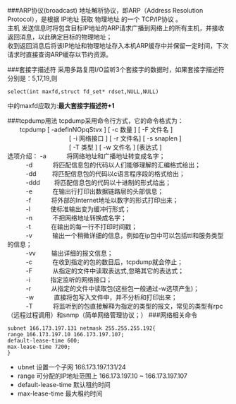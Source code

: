 ###ARP协议(broadcast)
地址解析协议，即ARP（Address Resolution Protocol），是根据 IP地址 获取 物理地址 的一个 TCP/IP协议 。   
主机 发送信息时将包含目标IP地址的ARP请求广播到网络上的所有主机，并接收返回消息，以此确定目标的物理地址；   
收到返回消息后将该IP地址和物理地址存入本机ARP缓存中并保留一定时间，下次请求时直接查询ARP缓存以节约资源。

###套接字描述符
采用多路复用I/O监听3个套接字的数据时，如果套接字描述符分别是：5,17,19,则
```
select(int maxfd,struct fd_set* rdset,NULL,NULL)
```
中的maxfd应取为:**最大套接字描述符+1**

###tcpdump用法
tcpdump采用命令行方式，它的命令格式为：   
    　　tcpdump [ -adeflnNOpqStvx ] [ -c 数量 ] [ -F 文件名 ]    
　　　　　　　　　　[ -i 网络接口 ] [ -r 文件名] [ -s snaplen ]    
　　　　　　　　　　[ -T 类型 ] [ -w 文件名 ] [表达式 ]      
选项介绍：
      -a 　　　将网络地址和广播地址转变成名字；  
　　　-d 　　　将匹配信息包的代码以人们能够理解的汇编格式给出；  
　　　-dd 　　 将匹配信息包的代码以c语言程序段的格式给出；   
　　　-ddd 　　将匹配信息包的代码以十进制的形式给出；   
　　　-e 　　　在输出行打印出数据链路层的头部信息；  
　　　-f 　　　将外部的Internet地址以数字的形式打印出来；  
　　　-l 　　　使标准输出变为缓冲行形式；   
　　　-n 　　　不把网络地址转换成名字；   
　　　-t 　　　在输出的每一行不打印时间戳；  
　　　-v 　　　输出一个稍微详细的信息，例如在ip包中可以包括ttl和服务类型的信息；  
　　　-vv 　　 输出详细的报文信息；  
　　　-c 　　　在收到指定的包的数目后，tcpdump就会停止；  
　　　-F 　　　从指定的文件中读取表达式,忽略其它的表达式；  
　　　-i 　　　指定监听的网络接口；  
　　　-r 　　　从指定的文件中读取包(这些包一般通过-w选项产生)；  
　　　-w 　　　直接将包写入文件中，并不分析和打印出来；  
　　　-T 　　　将监听到的包直接解释为指定的类型的报文，常见的类型有rpc （远程过程调用）和snmp（简单网络管理协议；）
###网络相关命令
```
subnet 166.173.197.131 netmask 255.255.255.192{
range 166.173.197.10 166.173.197.107;
default-lease-time 600;
max-lease-time 7200;
}
```
* ubnet 设置一个子网  166.173.197.131/24  
* range   可分配的IP地址范围上  166.173.197.10 ~ 166.173.197.107 
* default-lease-time 默认租约时间
* max-lease-time 最大租约时间 
